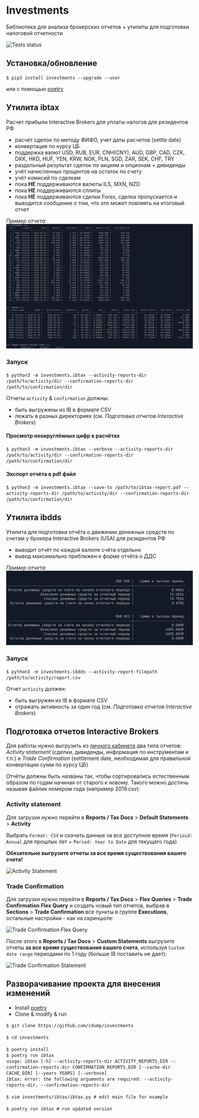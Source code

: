 # Investments
Библиотека для анализа брокерских отчетов + утилиты для подготовки налоговой отчетности

![Tests status](https://github.com/cdump/investments/workflows/tests/badge.svg)

## Установка/обновление
```
$ pip3 install investments --upgrade --user
```
или с помощью [poetry](https://python-poetry.org/)

## Утилита ibtax
Расчет прибыли Interactive Brokers для уплаты налогов для резидентов РФ

- расчет сделок по методу ФИФО, учет даты расчетов (settle date)
- конвертация по курсу ЦБ
- поддержка валют USD, RUB, EUR, CNH(CNY), AUD, GBP, CAD, CZK, DKK, HKD, HUF, YEN, KRW, NOK, PLN, SGD, ZAR, SEK, CHF, TRY
- раздельный результат сделок по акциям и опционам + дивиденды
- учёт начисленных процентов на остаток по счету
- учёт комисий по сделкам
- пока **НЕ** поддерживаются валюты ILS, MXN, NZD
- пока **НЕ** поддерживаются сплиты
- пока **НЕ** поддерживаются сделки Forex, сделка пропускается и выводится сообщение о том, что это может повлиять на итоговый отчет

*Пример отчета:*
![ibtax report example](./images/ibtax_2020.jpg)

### Запуск
```
$ python3 -m investments.ibtax --activity-reports-dir /path/to/activity/dir --confirmation-reports-dir /path/to/confirmation/dir
```
Отчеты `activity` & `confirmation` должны:
- быть выгружены из IB в формате CSV
- лежать в разных директориях (см. *Подготовка отчетов Interactive Brokers*)

#### Просмотр неокруглённых цифр в расчётах
```
$ python3 -m investments.ibtax --verbose --activity-reports-dir /path/to/activity/dir --confirmation-reports-dir /path/to/confirmation/dir
```

#### Экспорт отчёта в pdf файл
```
$ python3 -m investments.ibtax --save-to /path/to/ibtax-report.pdf --activity-reports-dir /path/to/activity/dir --confirmation-reports-dir /path/to/confirmation/dir
```


## Утилита ibdds
Утилита для подготовки отчёта о движении денежных средств по счетам у брокера Interactive Brokers (USA) для резидентов РФ

- выводит отчёт по каждой валюте счёта отдельно
- вывод максимально приближен к форме отчёта о ДДС

*Пример отчета:*
![ibdds report example](./images/ibdds_2020.png)

### Запуск
```
$ python3 -m investments.ibdds --activity-report-filepath /path/to/activity/report.csv
```
Отчет `activity` должен:
- быть выгружен из IB в формате CSV
- отражать активность за один год (см. *Подготовка отчетов Interactive Brokers*)


## Подготовка отчетов Interactive Brokers
Для работы нужно выгрузить из [личного кабинета](https://www.interactivebrokers.co.uk/sso/Login) два типа отчетов: *Activity statement* (сделки, дивиденды, информация по инструментам и т.п.) и *Trade Confirmation* (settlement date, необходимая для правильной конвертации сумм по курсу ЦБ)

Отчёты должны быть названы так, чтобы сортировались естественным образом по годам начиная от старого к новому. Такого можно достичь называя файлик номером года (например 2019.csv).

### Activity statement
Для загрузки нужно перейти в **Reports / Tax Docs** > **Default Statements** > **Activity**

Выбрать `Format: CSV` и скачать данные за все доступное время (`Perioid: Annual` для прошлых лет + `Period: Year to Date` для текущего года)

**Обязательно выгрузите отчеты за все время существования вашего счета!**

![Activity Statement](./images/ib_report_activity.jpg)

### Trade Confirmation

Для загрузки нужно перейти в **Reports / Tax Docs** > **Flex Queries** > **Trade Confirmation Flex Query** и создать новый тип отчетов, выбрав в **Sections** > **Trade Confirmation** все пункты в группе **Executions**, остальные настройки - как на скриншоте:

![Trade Confirmation Flex Query](./images/ib_trade_confirmation_settings.jpg)

После этого в **Reports / Tax Docs** > **Custom Statements** выгрузите отчеты **за все время существования вашего счета**, используя `Custom date range` периодами по 1 году (больше IB поставить не дает):


![Trade Confirmation Statement](./images/ib_report_trade_confirmation.jpg)


## Разворачивание проекта для внесения изменений

- Install [poetry](https://python-poetry.org/docs/#installation)
- Clone & modify & run

```
$ git clone https://github.com/cdump/investments

$ cd investments

$ poetry install
$ poetry run ibtax
usage: ibtax [-h] --activity-reports-dir ACTIVITY_REPORTS_DIR --confirmation-reports-dir CONFIRMATION_REPORTS_DIR [--cache-dir CACHE_DIR] [--years YEARS] [--verbose]
ibtax: error: the following arguments are required: --activity-reports-dir, --confirmation-reports-dir

$ vim investments/ibtax/ibtax.py # edit main file for example

$ poetry run ibtax # run updated version
```
